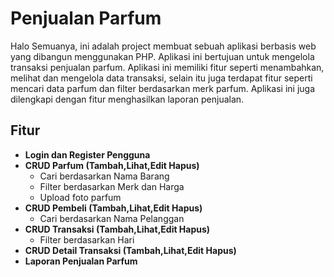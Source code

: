 Penjualan Parfum 
==
Halo Semuanya, ini adalah project membuat sebuah aplikasi berbasis web yang dibangun menggunakan PHP. Aplikasi ini bertujuan untuk mengelola transaksi penjualan parfum.
Aplikasi ini memiliki fitur seperti menambahkan, melihat dan mengelola data transaksi, selain itu juga terdapat fitur seperti mencari data parfum dan filter berdasarkan merk parfum.
Aplikasi ini juga dilengkapi dengan fitur menghasilkan laporan penjualan.

Fitur
--
- **Login dan Register Pengguna**
- **CRUD Parfum (Tambah,Lihat,Edit Hapus)**
    - Cari berdasarkan Nama Barang
    - Filter berdasarkan Merk dan Harga
    - Upload foto parfum
- **CRUD Pembeli (Tambah,Lihat,Edit Hapus)**
    - Cari berdasarkan Nama Pelanggan
- **CRUD Transaksi (Tambah,Lihat,Edit Hapus)**
    - Filter berdasarkan Hari
- **CRUD Detail Transaksi (Tambah,Lihat,Edit Hapus)** 
- **Laporan Penjualan Parfum**
